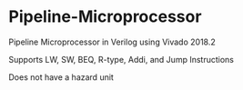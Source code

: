 # Pipeline-Microprocessor

Pipeline Microprocessor in Verilog using Vivado 2018.2 

Supports LW, SW, BEQ, R-type, Addi, and Jump Instructions

Does not have a hazard unit 

